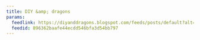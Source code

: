 ```yaml
---
title: DIY &amp; dragons
params:
  feedlink: https://diyanddragons.blogspot.com/feeds/posts/default?alt=rss
  feedid: 896362baafe44ecdd546bfa3d54bb797
---
```

